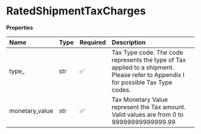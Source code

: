 # RatedShipmentTaxCharges

**Properties**

| Name           | Type | Required | Description                                                                                                                       |
| :------------- | :--- | :------- | :-------------------------------------------------------------------------------------------------------------------------------- |
| type\_         | str  | ✅       | Tax Type code. The code represents the type of Tax applied to a shipment. Please refer to Appendix I for possible Tax Type codes. |
| monetary_value | str  | ✅       | Tax Monetary Value represent the Tax amount. Valid values are from 0 to 99999999999999.99                                         |

<!-- This file was generated by liblab | https://liblab.com/ -->
